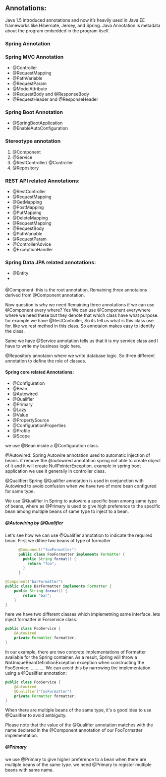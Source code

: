 ## Annotations: 
  Java 1.5 introduced annotations and now it’s heavily used in Java EE frameworks like Hibernate, Jersey, and Spring. 
  Java Annotation is metadata about the program embedded in the program itself.

### Spring Annotation

### Spring MVC Annotation
  - @Controller
  - @RequestMapping
  - @PathVariable
  - @RequestParam
  - @ModelAttribute 
  - @RequestBody and @ResponseBody
  - @RequestHeader and @ResponseHeader
    
### Spring Boot Annotation
  - @SpringBootApplication
  - @EnableAutoConfiguration

### Stereotype annotation
  1. @Component
  2. @Service
  3. @RestController/ @Controller
  4. @Repository

### REST API related Annotations:
  - @RestController
  - @RequestMapping
  - @GetMapping
  - @PostMapping
  - @PutMapping
  - @DeleteMapping
  - @RequestMapping
  - @RequestBody
  - @PathVariable
  - @RequestParam
  - @ControllerAdvice
  - @ExceptionHandler
  
### Spring Data JPA related annotations:
  - @Entity
  - 

####
  @Component: this is the root annotation. Remaining three annotaions derived from @Component annotation.
  
  Now question is why we need Remaining three annotations if we can use @Component every where?
  Yes We can use @Component everywhere where we need these but they denote that which class have what purpose. 
  for example we have @RestController, So its tell us what is this class use for. like we rest method in this class. So annotaion makes easy to identify the class.
  
  Same we have @Service annotation tells us that it is my service class and I have to write my business logic here.
  
  @Repository annotaion where we write database logic. 
  So three different annotation to define the role of classes.
  
#### Spring core related Annotations:
  - @Configuration
  - @Bean
  - @Autowired
  - @Qualifier
  - @Primary
  - @Lazy
  - @Value
  - @PropertySource
  - @ConfigurationProperties
  - @Profile
  - @Scope
  
  
  we use @Bean inside a @Configuration class.
 
  @Autowired: Spring Autowire annotation used to automatic injection of beans.
  if remove the @autowired annotation spring not able to create object of it and it will create NullPointerException. example in spring boot application we use it generally in controller class.
  
  @Qualifier: Spring @Qualifier annotation is used in conjunction with Autowired to avoid confusion when we have two of more bean configured for same type.
  
  We use @Qualifier in Spring to autowire a specific bean among same type of beans, where as @Primary is used to give high preference to the specific bean among       multiple beans of same type to inject to a bean.
  
##### @Autowiring by @Qualifier
 Let's see how we can use @Qualifier annotation to indicate the required bean.
 First we difine two beans of type of formatter 
      
```java
      @Component("fooFormatter")
      public class FooFormatter implements Formatter {
        public String format() {
          return "foo";
        }
      }
```

```java
@Component("barFormatter")
public class BarFormatter implements Formatter {
    public String format() {
        return "bar";
    }
}
```

here we have two different classes which implemetning same interface. lets inject formatter in Forservice class.
```java
public class FooService {
    @Autowired
    private Formatter formatter;
}
```
In our example, there are two concrete implementations of Formatter available for the Spring container. As a result, Spring will throw a NoUniqueBeanDefinitionException exception when constructing the FooService:
...........
We can avoid this by narrowing the implementation using a @Qualifier annotation:
```java
public class FooService {
    @Autowired
    @Qualifier("fooFormatter")
    private Formatter formatter;
}
```

When there are multiple beans of the same type, it's a good idea to use @Qualifier to avoid ambiguity.

Please note that the value of the @Qualifier annotation matches with the name declared in the @Component annotation of our FooFormatter implementation.
  
##### @Primary
we use @Primary to give higher preference to a bean when there are multiple beans of the same type.
we need @Primary to register multiple beans with same name.

